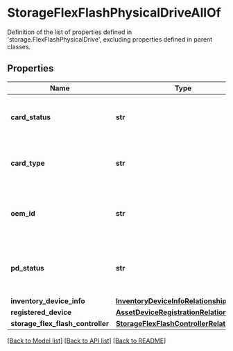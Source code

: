 # StorageFlexFlashPhysicalDriveAllOf

Definition of the list of properties defined in 'storage.FlexFlashPhysicalDrive', excluding properties defined in parent classes.
## Properties
Name | Type | Description | Notes
------------ | ------------- | ------------- | -------------
**card_status** | **str** | The status of the flex flash physical drive. | [optional] 
**card_type** | **str** | The card type of the flex flash physical drive. | [optional] 
**oem_id** | **str** | The OEM Identifier of the flex flash physical drive. | [optional] 
**pd_status** | **str** | The drive status of the flex flash physical drive. | [optional] 
**inventory_device_info** | [**InventoryDeviceInfoRelationship**](InventoryDeviceInfoRelationship.md) |  | [optional] 
**registered_device** | [**AssetDeviceRegistrationRelationship**](AssetDeviceRegistrationRelationship.md) |  | [optional] 
**storage_flex_flash_controller** | [**StorageFlexFlashControllerRelationship**](StorageFlexFlashControllerRelationship.md) |  | [optional] 

[[Back to Model list]](../README.md#documentation-for-models) [[Back to API list]](../README.md#documentation-for-api-endpoints) [[Back to README]](../README.md)



